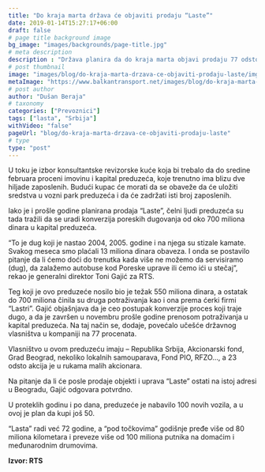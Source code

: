 ```yaml
---
title: "Do kraja marta država će objaviti prodaju “Laste”"
date: 2019-01-14T15:27:17+06:00
draft: false
# page title background image
bg_image: "images/backgrounds/page-title.jpg"
# meta description
description : "Država planira da do kraja marta objavi prodaju 77 odsto udela u najstarijem transportnom preduzeću u Srbiji – kompaniji “Lasta”."
# post thumbnail
image: "images/blog/do-kraja-marta-drzava-ce-objaviti-prodaju-laste/img1.jpg"
metaImage: "https://www.balkantransport.net/images/blog/do-kraja-marta-drzava-ce-objaviti-prodaju-laste/img1.jpg"
# post author
author: "Dušan Beraja"
# taxonomy
categories: ["Prevoznici"]
tags: ["lasta", "Srbija"]
withVideo: "false"
pageUrl: "blog/do-kraja-marta-drzava-ce-objaviti-prodaju-laste"
# type
type: "post"
---
```


U toku je izbor konsultantske revizorske kuće koja bi trebalo da do sredine februara proceni imovinu i kapital preduzeća, koje trenutno ima blizu dve hiljade zaposlenih. Budući kupac će morati da se obaveže da će uložiti sredstva u vozni park preduzeća i da će zadržati isti broj zaposlenih.

Iako je i prošle godine planirana prodaja “Laste”, čelni ljudi preduzeća su tada tražili da se uradi konverzija poreskih dugovanja od oko 700 miliona dinara u kapital preduzeća.

“To je dug koji je nastao 2004, 2005. godine i na njega su stizale kamate. Svakog meseca smo plaćali 13 miliona dinara obaveza. I onda se postavilo pitanje da li ćemo doći do trenutka kada više ne možemo da servisiramo (dug), da zalažemo autobuse kod Poreske uprave ili ćemo ići u stečaj”, rekao je generalni direktor Toni Gajić za RTS.

Teg koji je ovo preduzeće nosilo bio je težak 550 miliona dinara, a ostatak do 700 miliona činila su druga potraživanja kao i ona prema ćerki firmi “Lastri”. Gajić objašnjava da je ceo postupak konverzije proces koji traje dugo, a da je završen u novembru prošle godine prenosom potraživanja u kapital preduzeća. Na taj način se, dodaje, povećalo učešće državnog vlasništva u kompaniji na 77 procenata.

Vlasništvo u ovom preduzeću imaju – Republika Srbija, Akcionarski fond, Grad Beograd, nekoliko lokalnih samouparava, Fond PIO, RFZO…, a 23 odsto akcija je u rukama malih akcionara.

Na pitanje da li će posle prodaje objekti i uprava “Laste” ostati na istoj adresi u Beogradu, Gajić odgovara potvrdno.

U proteklih godinu i po dana, preduzeće je nabavilo 100 novih vozila, a u ovoj je plan da kupi još 50.

“Lasta” radi već 72 godine, a “pod točkovima” godišnje pređe više od 80 miliona kilometara i preveze više od 100 miliona putnika na domaćim i međunarodnim drumovima.

**Izvor: RTS**